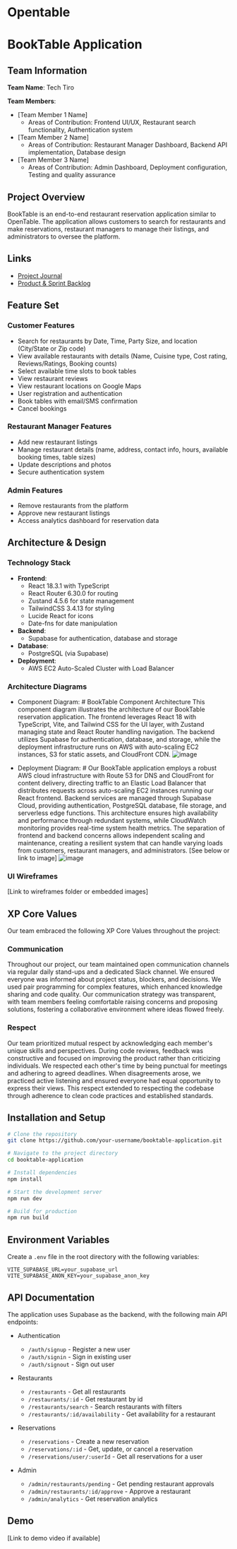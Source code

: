 # Opentable
# BookTable Application

## Team Information
**Team Name**: Tech Tiro

**Team Members**:
- [Team Member 1 Name]
  - Areas of Contribution: Frontend UI/UX, Restaurant search functionality, Authentication system
- [Team Member 2 Name]
  - Areas of Contribution: Restaurant Manager Dashboard, Backend API implementation, Database design
- [Team Member 3 Name]
  - Areas of Contribution: Admin Dashboard, Deployment configuration, Testing and quality assurance

## Project Overview
BookTable is an end-to-end restaurant reservation application similar to OpenTable. The application allows customers to search for restaurants and make reservations, restaurant managers to manage their listings, and administrators to oversee the platform.

## Links
- [Project Journal](https://docs.google.com/document/d/1EjQj-mZ5t8NCFZjNkJTsHAGpv7AYtcZtDGQ5yq53YWc/edit?usp=sharing)
- [Product & Sprint Backlog](https://docs.google.com/spreadsheets/d/1iD2uDq-CfOlZMXjbR0RR1-VTIMA1FaoHdvj7BhhbBGs/edit?usp=sharing)

## Feature Set

### Customer Features
- Search for restaurants by Date, Time, Party Size, and location (City/State or Zip code)
- View available restaurants with details (Name, Cuisine type, Cost rating, Reviews/Ratings, Booking counts)
- Select available time slots to book tables
- View restaurant reviews
- View restaurant locations on Google Maps
- User registration and authentication
- Book tables with email/SMS confirmation
- Cancel bookings

### Restaurant Manager Features
- Add new restaurant listings
- Manage restaurant details (name, address, contact info, hours, available booking times, table sizes)
- Update descriptions and photos
- Secure authentication system

### Admin Features
- Remove restaurants from the platform
- Approve new restaurant listings
- Access analytics dashboard for reservation data

## Architecture & Design

### Technology Stack
- **Frontend**: 
  - React 18.3.1 with TypeScript
  - React Router 6.30.0 for routing
  - Zustand 4.5.6 for state management
  - TailwindCSS 3.4.13 for styling
  - Lucide React for icons
  - Date-fns for date manipulation
- **Backend**: 
  - Supabase for authentication, database and storage
- **Database**: 
  - PostgreSQL (via Supabase)
- **Deployment**: 
  - AWS EC2 Auto-Scaled Cluster with Load Balancer

### Architecture Diagrams
- Component Diagram: # BookTable Component Architecture
This component diagram illustrates the architecture of our BookTable reservation application. The frontend leverages React 18 with TypeScript, Vite, and Tailwind CSS for the UI layer, with Zustand managing state and React Router handling navigation. The backend utilizes Supabase for authentication, database, and storage, while the deployment infrastructure runs on AWS with auto-scaling EC2 instances, S3 for static assets, and CloudFront CDN.
![image](https://github.com/user-attachments/assets/a4d066fe-8715-418f-a488-02d7de417112)

- Deployment Diagram: # Our BookTable application employs a robust AWS cloud infrastructure with Route 53 for DNS and CloudFront for content delivery, directing traffic to an Elastic Load Balancer that distributes requests across auto-scaling EC2 instances running our React frontend. Backend services are managed through Supabase Cloud, providing authentication, PostgreSQL database, file storage, and serverless edge functions. This architecture ensures high availability and performance through redundant systems, while CloudWatch monitoring provides real-time system health metrics. The separation of frontend and backend concerns allows independent scaling and maintenance, creating a resilient system that can handle varying loads from customers, restaurant managers, and administrators. [See below or link to image]
![image](https://github.com/user-attachments/assets/6ba160ef-5058-4a5b-91a4-5f227eb8a262)


### UI Wireframes
[Link to wireframes folder or embedded images]

## XP Core Values
Our team embraced the following XP Core Values throughout the project:

### Communication
Throughout our project, our team maintained open communication channels via regular daily stand-ups and a dedicated Slack channel. We ensured everyone was informed about project status, blockers, and decisions. We used pair programming for complex features, which enhanced knowledge sharing and code quality. Our communication strategy was transparent, with team members feeling comfortable raising concerns and proposing solutions, fostering a collaborative environment where ideas flowed freely.

### Respect
Our team prioritized mutual respect by acknowledging each member's unique skills and perspectives. During code reviews, feedback was constructive and focused on improving the product rather than criticizing individuals. We respected each other's time by being punctual for meetings and adhering to agreed deadlines. When disagreements arose, we practiced active listening and ensured everyone had equal opportunity to express their views. This respect extended to respecting the codebase through adherence to clean code practices and established standards.

## Installation and Setup
```bash
# Clone the repository
git clone https://github.com/your-username/booktable-application.git

# Navigate to the project directory
cd booktable-application

# Install dependencies
npm install

# Start the development server
npm run dev

# Build for production
npm run build
```

## Environment Variables
Create a `.env` file in the root directory with the following variables:
```
VITE_SUPABASE_URL=your_supabase_url
VITE_SUPABASE_ANON_KEY=your_supabase_anon_key
```

## API Documentation
The application uses Supabase as the backend, with the following main API endpoints:

- Authentication
  - `/auth/signup` - Register a new user
  - `/auth/signin` - Sign in existing user
  - `/auth/signout` - Sign out user

- Restaurants
  - `/restaurants` - Get all restaurants
  - `/restaurants/:id` - Get restaurant by id
  - `/restaurants/search` - Search restaurants with filters
  - `/restaurants/:id/availability` - Get availability for a restaurant

- Reservations
  - `/reservations` - Create a new reservation
  - `/reservations/:id` - Get, update, or cancel a reservation
  - `/reservations/user/:userId` - Get all reservations for a user

- Admin
  - `/admin/restaurants/pending` - Get pending restaurant approvals
  - `/admin/restaurants/:id/approve` - Approve a restaurant
  - `/admin/analytics` - Get reservation analytics

## Demo
[Link to demo video if available]
